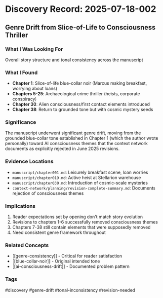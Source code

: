 # Discovery Record: 2025-07-18-002

## Genre Drift from Slice-of-Life to Consciousness Thriller

### What I Was Looking For
Overall story structure and tonal consistency across the manuscript

### What I Found
- **Chapter 1**: Slice-of-life blue-collar noir (Marcus making breakfast, worrying about loans)
- **Chapters 5-25**: Archaeological crime thriller (heists, corporate conspiracy)
- **Chapter 30**: Alien consciousness/first contact elements introduced
- **Chapter 38**: Return to grounded tone but with cosmic mystery seeds

### Significance
The manuscript underwent significant genre drift, moving from the grounded blue-collar tone established in Chapter 1 (which the author wrote personally) toward AI consciousness themes that the context network documents as explicitly rejected in June 2025 revisions.

### Evidence Locations
- `manuscript/chapter001.md`: Leisurely breakfast scene, loan worries
- `manuscript/chapter019.md`: Active heist at Stellarion warehouse
- `manuscript/chapter030.md`: Introduction of cosmic-scale mysteries
- `context-network/planning/revision-complete-summary.md`: Documents rejection of consciousness themes

### Implications
1. Reader expectations set by opening don't match story evolution
2. Revisions to chapters 1-6 successfully removed consciousness themes
3. Chapters 7-38 still contain elements that were supposedly removed
4. Need consistent genre framework throughout

### Related Concepts
- [[genre-consistency]] - Critical for reader satisfaction
- [[blue-collar-noir]] - Original intended tone
- [[ai-consciousness-drift]] - Documented problem pattern

### Tags
#discovery #genre-drift #tonal-inconsistency #revision-needed